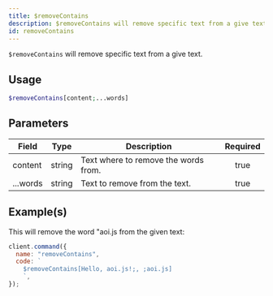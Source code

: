```yaml
---
title: $removeContains
description: $removeContains will remove specific text from a give text.
id: removeContains
---
```


`$removeContains` will remove specific text from a give text.

## Usage

```php
$removeContains[content;...words]
```

## Parameters

| Field    | Type   | Description                          | Required |
| -------- | ------ | ------------------------------------ | :------: |
| content  | string | Text where to remove the words from. |   true   |
| ...words | string | Text to remove from the text.        |   true   |

## Example(s)

This will remove the word "aoi.js from the given text:

```javascript
client.command({
  name: "removeContains",
  code: `
    $removeContains[Hello, aoi.js!;, ;aoi.js]
    `,
});
```
